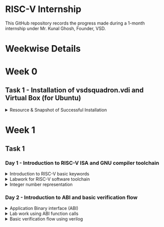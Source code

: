 # RISC-V Internship

This GitHub repository records the progress made during a 1-month internship under Mr. Kunal Ghosh, Founder, VSD.

# Weekwise Details

# Week 0

## Task 1 - Installation of vsdsquadron.vdi and Virtual Box (for Ubuntu)

<details>
  <summary>Resource & Snapshot of Successful Installation</summary>

  Resource for installation and Setup of vsdsquadron.vdi and Virtual Box (for Ubuntu)
  [StepsToSetupLabs.pdf](https://github.com/kushaanbhat/somaiya-riscv/files/13813451/StepsToSetupLabs.pdf)
  
  Snapshot: 
  ![Sucessful Installation and Launch of Workspace](https://github.com/kushaanbhat/somaiya-riscv/assets/109136280/c2c85475-a12c-493c-857a-a6aff015b31f)
  
</details>

# Week 1

## Task 1

### Day 1 - Introduction to RISC-V ISA and GNU compiler toolchain
<details>
  <summary>Introduction to RISC-V basic keywords</summary>
  RISC-V ISA is a base integer ISA and must be present in any implementation along with some optional extension. The RISC-V has been designed to support extensive customization and specialization which can be extended  with  one  or  more  optional  instruction-set  extensions,  but  the  base  integer instructions cannot be redefined. The different instructions included in RISC-V are listed below.

1. Pseudo instructions - For e.g- mv,li,ret etc
2. Base integer instruction (RV64I, RV32I)-For e.g-lui,addi etc
3. Multiply extension (RV64M) -For e.g- mulw,divw etc
4. Single and double floating point instruction (RV64F, RV64D) -For e.g- flw,fadd etc
5. Application binary instruction 
6. Memory allocation and stack pointer

The details of the RISC-V instructions set manual can be found [The RISC-V Instruction Set Manual](https://riscv.org/wp-content/uploads/2017/05/riscv-spec-v2.2.pdf).

Each base integer set is characterized by the  width  of the register (XLEN) and the size of the user address space. The most important advantage of RISC-V is that it is an open standard instruction that is easily available for academic and commercial purposes free of cost.
</details>

<details>
  <summary>Labwork for RISC-V software toolchain</summary>
  1 ) Write a C program for finding the sum of integers from 1 to n and name it sum1ton.c 
  Following is the C program:
  
  
  ```C
#include <stdio.h>

int main(){
    int i,  sum=0 , n=100;
    for(i=0, i<=n; i++){
        sum = sum  + i;
    }
    printf("Sum of numbers 0 to %d is %d ", n, sum);
    return 0;
}
  ```
#Note: Install Leafpad a code editor using the following command 
```bash
    sudo snap install leafpad
```

 2 ) Compile the Program using the following command on terminal
```bash
    gcc sum1ton.c
```

 3 ) Then run the Program using the following command on terminal
```bash
    ./a.out
```
![Screenshot 2024-01-03 104318](https://github.com/kushaanbhat/somaiya-riscv/assets/109136280/bb83236b-8ff7-435e-8c7c-59d12102c1c1)

 4 ) To view sum1ton.c on the terminal use the following command
```bash
    cat sum1ton.c
```

 5 ) To compile the program on RISC-V gcc use the following command (Option 1)
```bash
    riscv64-unknown-elf-gcc -O1 -mabi=lp64 -march=rv64i -o sum1ton.o sum1ton.c
```
Subsequently, use the following command (to create sum1ton.o)
```bash
    ls -ltr sum1ton.o
```
![Screenshot 2024-01-03 105320](https://github.com/kushaanbhat/somaiya-riscv/assets/109136280/57bd9a82-ff11-4439-936a-0a46c896f8e0)

 6 ) Now open a new tab of the terminal and use the following command
```bash
    riscv64-unknown-elf-objdump -d sum1ton.o
```
To filter instructions belonging to main() use the following command

```bash
    riscv64-unknown-elf-objdump -d sum1ton.o | less
```

To find instructions belonging to main() use the following command

```bash
    :/main
```
![Screenshot 2024-01-03 105706](https://github.com/kushaanbhat/somaiya-riscv/assets/109136280/ce7e8741-ca2e-484b-9530-90ff627a242f)

No of Instructions in main() = (101c0 - 10184)/4
                             = 3c
                             = f (15 in decimal)

To quit the filter use the following command
```bash
    :q
```

7 ) To compile the program on RISC-V gcc use the following command (Option fast)
```bash
    riscv64-unknown-elf-gcc -Ofast -mabi=lp64 -march=rv64i -o sum1ton.o sum1ton.c
```
![Screenshot 2024-01-03 105902](https://github.com/kushaanbhat/somaiya-riscv/assets/109136280/c591e3e6-3c63-4c84-94f6-3d1e7fb3bbc3)

 8 ) Again visit the other tab and use the following command

```bash
    riscv64-unknown-elf-objdump -d sum1ton.o | less
```
![Screenshot 2024-01-03 105914](https://github.com/kushaanbhat/somaiya-riscv/assets/109136280/b2abb0a9-85d8-4644-bf2f-585345ea3089)

To find instructions belonging to main() use the following command

```bash
    :/main
```
![Screenshot 2024-01-03 110001](https://github.com/kushaanbhat/somaiya-riscv/assets/109136280/8afbde47-c801-4086-a210-0858dc7609a5)

No of Instructions in main() = (100e0 - 100bo)/4
                             = 30
                             = c (12 in decimal)

To quit the filter use the following command
```bash
    :q
```

</details>

<details>
  <summary>Integer number representation</summary>
  
  ```C
#include <stdio.h>
#include <math.h>

int main(){
  unsigned long long int max = (unsigned long long int)(pow(2,64)-1);
  printf("Highest Number represented by unsigned long long int is %llu \n", max);
  return 0;
}
  ```

  ```C
#include <stdio.h>
#include <math.h>

int main(){
	long long int max = (long long int)(pow(2,64)-1);
	long long int min = (long long int)(pow(2,64)*-1);
	printf("Highest Number represented by signed long long int is %llu \n", max);
	printf("Lowest Number represented by signed long long int is %llu \n", min);
	return 0;
}
  ```

 Compile the Program using the following command on terminal
```bash
    gcc {{filename}}
```

 Then run the Program using the following command on terminal
```bash
    ./a.out
```

![Screenshot 2024-01-03 132320](https://github.com/kushaanbhat/somaiya-riscv/assets/109136280/795f27aa-fd2d-434a-a7c1-f5642da24b14)

</details>

### Day 2 - Introduction to ABI and basic verification flow
<details>
  <summary>Application Binary interface (ABI)</summary>
</details>

<details>
  <summary>Lab work using ABI function calls</summary>
	
![Screenshot 2024-01-03 132819](https://github.com/kushaanbhat/somaiya-riscv/assets/109136280/1eeb5640-0089-462d-87f5-26175a950e38)

The code for 1to9_custom.c is given below

  ```C
#include <stdio.h>

extern int load(int x, int y)

int main(){
  int result = 0;
  int count = 9;
  result = load(0x0, count+1);
  printf("Sum of numbers 0 to %d is %d ", count, result);
}
  ```
The code for load.S is given below

 ```ASM
.section .text
.global load
.type load, @function

load:
      add a4, a0, zero
      add a2, a0, a1
      add a3, a0, zero
loop: add a4, a3, a4
      addi a3, a3, 1
      blt a3, a2, loop
      add a0, a4, zero
      ret
  ```
To compile the program on RISC-V gcc use the following command (Option fast)
```bash
    riscv64-unknown-elf-gcc -Ofast -mabi=lp64 -march=rv64i -o 1to9_custom.o 1to9_custom.c load.S
```

```bash
    riscv64-unknown-elf-objdump -d 1to9_custom.c.o | less
```

![Screenshot 2024-01-05 101906](https://github.com/kushaanbhat/somaiya-riscv/assets/109136280/b37b8772-8be0-4662-b4a8-65b13509bb6c)

![Screenshot 2024-01-05 101915](https://github.com/kushaanbhat/somaiya-riscv/assets/109136280/4e66c317-6d94-49da-b14e-d28c83a91cd5)

</details>

<details>
  <summary>Basic verification flow using verilog</summary>
</details>

